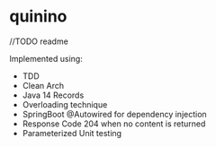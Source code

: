 # quinino
//TODO readme

Implemented using:
- TDD
- Clean Arch
- Java 14 Records
- Overloading technique
- SpringBoot @Autowired for dependency injection
- Response Code 204 when no content is returned
- Parameterized Unit testing